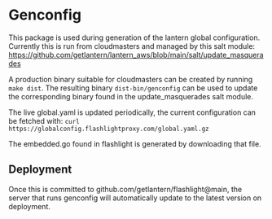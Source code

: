 # Genconfig

This package is used during generation of the lantern global configuration.
Currently this is run from cloudmasters and managed by this salt module:
https://github.com/getlantern/lantern_aws/blob/main/salt/update_masquerades

A production binary suitable for cloudmasters can be created by running `make dist`.
The resulting binary `dist-bin/genconfig` can be used to update the corresponding
binary found in the update_masquerades salt module.

The live global.yaml is updated periodically, the current configuration can be fetched with:
`curl https://globalconfig.flashlightproxy.com/global.yaml.gz`

The embedded.go found in flashlight is generated by downloading that file.

## Deployment
Once this is committed to github.com/getlantern/flashlight@main, the server that runs genconfig will automatically
update to the latest version on deployment.
